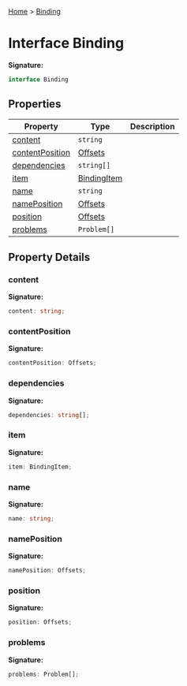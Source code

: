 [Home](../index.md) &gt; [Binding](./binding.md)

# Interface Binding

<b>Signature:</b>

```typescript
interface Binding 
```

## Properties

|  Property | Type | Description |
|  --- | --- | --- |
|  [content](./binding.md#content-property) | `string` |  |
|  [contentPosition](./binding.md#contentPosition-property) | [Offsets](../types/offsets.md) |  |
|  [dependencies](./binding.md#dependencies-property) | `string[]` |  |
|  [item](./binding.md#item-property) | [BindingItem](../types/bindingitem.md) |  |
|  [name](./binding.md#name-property) | `string` |  |
|  [namePosition](./binding.md#namePosition-property) | [Offsets](../types/offsets.md) |  |
|  [position](./binding.md#position-property) | [Offsets](../types/offsets.md) |  |
|  [problems](./binding.md#problems-property) | `Problem[]` |  |

## Property Details

<a id="content-property"></a>

### content

<b>Signature:</b>

```typescript
content: string;
```

<a id="contentPosition-property"></a>

### contentPosition

<b>Signature:</b>

```typescript
contentPosition: Offsets;
```

<a id="dependencies-property"></a>

### dependencies

<b>Signature:</b>

```typescript
dependencies: string[];
```

<a id="item-property"></a>

### item

<b>Signature:</b>

```typescript
item: BindingItem;
```

<a id="name-property"></a>

### name

<b>Signature:</b>

```typescript
name: string;
```

<a id="namePosition-property"></a>

### namePosition

<b>Signature:</b>

```typescript
namePosition: Offsets;
```

<a id="position-property"></a>

### position

<b>Signature:</b>

```typescript
position: Offsets;
```

<a id="problems-property"></a>

### problems

<b>Signature:</b>

```typescript
problems: Problem[];
```

